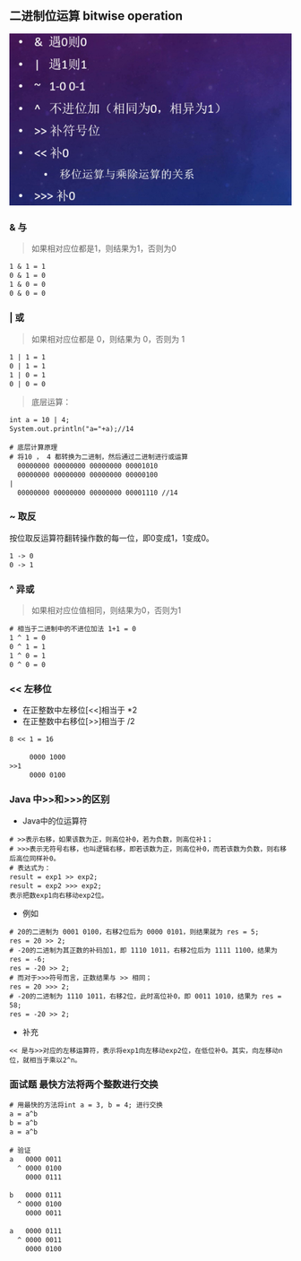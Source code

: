 ## 二进制位运算 bitwise operation
![二进制运算图](../resource/base/base-二进制运算图.jpg)

### & 与
> 如果相对应位都是1，则结果为1，否则为0
```shell
1 & 1 = 1
0 & 1 = 0
1 & 0 = 0
0 & 0 = 0
```

### | 或
> 如果相对应位都是 0，则结果为 0，否则为 1
```shell
1 | 1 = 1
0 | 1 = 1
1 | 0 = 1
0 | 0 = 0
```
> 底层运算：
```shell
int a = 10 | 4;
System.out.println("a="+a);//14

# 底层计算原理
# 将10 ， 4 都转换为二进制，然后通过二进制进行或运算
  00000000 00000000 00000000 00001010
  00000000 00000000 00000000 00000100
| 
  00000000 00000000 00000000 00001110 //14
```

### ~ 取反
按位取反运算符翻转操作数的每一位，即0变成1，1变成0。
```shell
1 -> 0
0 -> 1
```

### ^ 异或
> 如果相对应位值相同，则结果为0，否则为1
```shell
# 相当于二进制中的不进位加法 1+1 = 0
1 ^ 1 = 0 
0 ^ 1 = 1
1 ^ 0 = 1
0 ^ 0 = 0
```

### << 左移位
* 在正整数中左移位[<<]相当于 *2
* 在正整数中右移位[>>]相当于 /2
```shell
8 << 1 = 16

     0000 1000
>>1
     0000 0100
```

### Java 中>>和>>>的区别
* Java中的位运算符
```shell
# >>表示右移，如果该数为正，则高位补0，若为负数，则高位补1；
# >>>表示无符号右移，也叫逻辑右移，即若该数为正，则高位补0，而若该数为负数，则右移后高位同样补0。
# 表达式为：
result = exp1 >> exp2;
result = exp2 >>> exp2;
表示把数exp1向右移动exp2位。
```
* 例如
```shell
# 20的二进制为 0001 0100，右移2位后为 0000 0101，则结果就为 res = 5;
res = 20 >> 2; 
# -20的二进制为其正数的补码加1，即 1110 1011，右移2位后为 1111 1100，结果为 res = -6;
res = -20 >> 2;
# 而对于>>>符号而言，正数结果与 >> 相同；
res = 20 >>> 2; 
# -20的二进制为 1110 1011，右移2位，此时高位补0，即 0011 1010，结果为 res = 58;
res = -20 >> 2;
```
* 补充
```shell
<< 是与>>对应的左移运算符，表示将exp1向左移动exp2位，在低位补0。其实，向左移动n位，就相当于乘以2^n。
```

### 面试题 最快方法将两个整数进行交换
```shell
# 用最快的方法将int a = 3, b = 4; 进行交换
a = a^b
b = a^b
a = a^b

# 验证
a   0000 0011
  ^ 0000 0100
    0000 0111
    
b   0000 0111
  ^ 0000 0100
    0000 0011
    
a   0000 0111
  ^ 0000 0011
    0000 0100
```